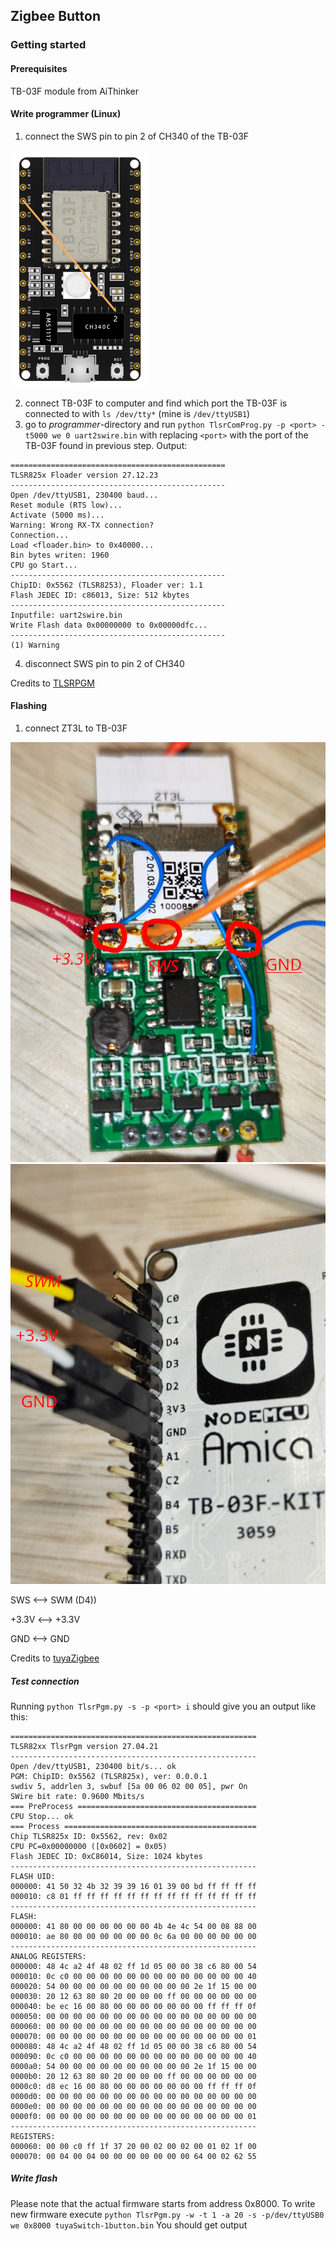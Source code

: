 ## Zigbee Button

### Getting started

#### Prerequisites

TB-03F module from AiThinker

#### Write programmer (Linux)

1. connect the SWS pin to pin 2 of CH340 of the TB-03F

![TB-03F](image/TB-03F.png)

2. connect TB-03F to computer and find which port the TB-03F is connected to with `ls /dev/tty*` (mine is `/dev/ttyUSB1`)
3. go to *programmer*-directory and run `python TlsrComProg.py -p <port> -t5000 we 0 uart2swire.bin` with replacing `<port>` with the port of the TB-03F found in previous step. Output:

```
================================================
TLSR825x Floader version 27.12.23
------------------------------------------------
Open /dev/ttyUSB1, 230400 baud...
Reset module (RTS low)...
Activate (5000 ms)...
Warning: Wrong RX-TX connection?
Connection...
Load <floader.bin> to 0x40000...
Bin bytes writen: 1960
CPU go Start...
------------------------------------------------
ChipID: 0x5562 (TLSR8253), Floader ver: 1.1
Flash JEDEC ID: c86013, Size: 512 kbytes
------------------------------------------------
Inputfile: uart2swire.bin
Write Flash data 0x00000000 to 0x00000dfc...
------------------------------------------------
(1) Warning
```

4. disconnect SWS pin to pin 2 of CH340

Credits to [TLSRPGM](https://github.com/pvvx/TLSRPGM)

#### Flashing

1. connect ZT3L to TB-03F

![ZT3L](image/ZT3L.png)
![TB-03F_1](image/TB-03F_1.png)

SWS     <-->    SWM (D4))

+3.3V  <-->    +3.3V

GND     <-->    GND

Credits to [tuyaZigbee](https://github.com/doctor64/tuyaZigbee)

##### Test connection

Running `python TlsrPgm.py -s -p <port> i` should give you an output like this:

```
=======================================================
TLSR82xx TlsrPgm version 27.04.21
-------------------------------------------------------
Open /dev/ttyUSB1, 230400 bit/s... ok
PGM: ChipID: 0x5562 (TLSR825x), ver: 0.0.0.1
swdiv 5, addrlen 3, swbuf [5a 00 06 02 00 05], pwr On
SWire bit rate: 0.9600 Mbits/s
=== PreProcess ========================================
CPU Stop... ok
=== Process ===========================================
Chip TLSR825x ID: 0x5562, rev: 0x02
CPU PC=0x00000000 ([0x0602] = 0x05)
Flash JEDEC ID: 0xC86014, Size: 1024 kbytes
-------------------------------------------------------
FLASH UID:
000000: 41 50 32 4b 32 39 39 16 01 39 00 bd ff ff ff ff 
000010: c8 01 ff ff ff ff ff ff ff ff ff ff ff ff ff ff 
-------------------------------------------------------
FLASH:
000000: 41 80 00 00 00 00 00 00 4b 4e 4c 54 00 08 88 00 
000010: ae 80 00 00 00 00 00 00 0c 6a 00 00 00 00 00 00 
-------------------------------------------------------
ANALOG REGISTERS:
000000: 48 4c a2 4f 48 02 ff 1d 05 00 00 38 c6 80 00 54 
000010: 0c c0 00 00 00 00 00 00 00 00 00 00 00 00 00 40 
000020: 54 00 00 00 00 00 00 00 00 00 00 2e 1f 15 00 00 
000030: 20 12 63 80 80 20 00 00 00 ff 00 00 00 00 00 00 
000040: be ec 16 00 80 00 00 00 00 00 00 00 ff ff ff 0f 
000050: 00 00 00 00 00 00 00 00 00 00 00 00 00 00 00 00 
000060: 00 00 00 00 00 00 00 00 00 00 00 00 00 00 00 00 
000070: 00 00 00 00 00 00 00 00 00 00 00 00 00 00 00 01 
000080: 48 4c a2 4f 48 02 ff 1d 05 00 00 38 c6 80 00 54 
000090: 0c c0 00 00 00 00 00 00 00 00 00 00 00 00 00 40 
0000a0: 54 00 00 00 00 00 00 00 00 00 00 2e 1f 15 00 00 
0000b0: 20 12 63 80 80 20 00 00 00 ff 00 00 00 00 00 00 
0000c0: d8 ec 16 00 80 00 00 00 00 00 00 00 ff ff ff 0f 
0000d0: 00 00 00 00 00 00 00 00 00 00 00 00 00 00 00 00 
0000e0: 00 00 00 00 00 00 00 00 00 00 00 00 00 00 00 00 
0000f0: 00 00 00 00 00 00 00 00 00 00 00 00 00 00 00 01 
-------------------------------------------------------
REGISTERS:
000060: 00 00 c0 ff 1f 37 20 00 02 00 02 00 01 02 1f 00 
000070: 00 04 00 04 00 00 00 00 00 00 00 64 00 02 62 55 
```

##### Write flash

Please note that the actual firmware starts from address 0x8000. To write new firmware execute `python TlsrPgm.py -w -t 1 -a 20 -s -p/dev/ttyUSB0 we 0x8000 tuyaSwitch-1button.bin` You should get output
